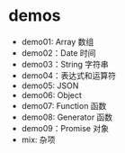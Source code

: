 # demos
- demo01: Array 数组
- demo02：Date 时间
- demo03：String 字符串
- demo04：表达式和运算符
- demo05: JSON
- demo06: Object
- demo07: Function 函数
- demo08: Generator 函数
- demo09：Promise 对象
- mix: 杂项
